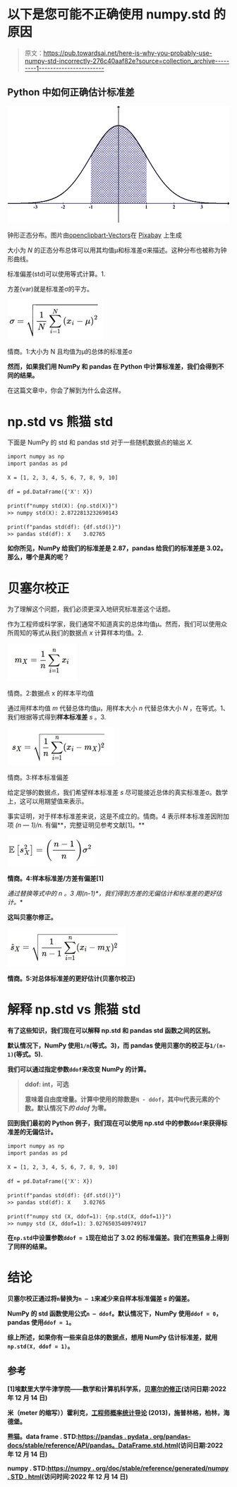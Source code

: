 # 以下是您可能不正确使用 numpy.std 的原因

> 原文：<https://pub.towardsai.net/here-is-why-you-probably-use-numpy-std-incorrectly-276c40aaf82e?source=collection_archive---------1----------------------->

## Python 中如何正确估计标准差

![](img/16c17fdf2b74fec3f6d86477f1ccb930.png)

钟形正态分布。图片由[openclipbart-Vectors](https://pixabay.com/users/openclipart-vectors-30363/)在 [Pixabay](https://pixabay.com/) 上生成

大小为 *N* 的正态分布总体可以用其均值μ和标准差σ来描述。这种分布也被称为钟形曲线。

标准偏差(std)可以使用等式计算。1.

方差(var)就是标准差σ的平方。

![](img/c7310bf69e8402498113a1cdeb1c867f.png)

情商。1:大小为 N 且均值为μ的总体的标准差σ

**然而，如果我们用 NumPy 和 pandas 在 Python 中计算标准差，我们会得到不同的结果。**

在这篇文章中，你会了解到为什么会这样。

# np.std vs 熊猫 std

下面是 NumPy 的 std 和 pandas std 对于一些随机数据点的输出 *X.*

```
import numpy as np
import pandas as pd

X = [1, 2, 3, 4, 5, 6, 7, 8, 9, 10]

df = pd.DataFrame({'X': X})

print(f"numpy std(X): {np.std(X)}")
>> numpy std(X): 2.8722813232690143

print(f"pandas std(df): {df.std()}")
>> pandas std(df): X    3.02765
```

**如你所见，NumPy 给我们的标准差是 2.87，pandas 给我们的标准差是 3.02。那么，哪个是真的呢？**

# 贝塞尔校正

为了理解这个问题，我们必须更深入地研究标准差这个话题。

作为工程师或科学家，我们通常不知道真实的总体均值μ。然而，我们可以使用众所周知的等式从我们的数据点 *x* 计算样本均值。2.

![](img/cd3ca5aa912c49ac96db1de2390a4e6e.png)

情商。2:数据点 x 的样本平均值

通过用样本均值 *m* 代替总体均值μ，用样本大小 *n* 代替总体大小 *N* ，在等式。1、我们根据等式得到**样本标准差** *s* 。3.

![](img/de1e8043e13f65f97260d412b9c7e9d2.png)

情商。3:样本标准偏差

给定足够的数据点，我们希望样本标准差 *s* 尽可能接近总体的真实标准差σ。数学上，这可以用期望值来表示。

事实证明，对于样本标准差来说，这是不成立的。情商。4 表示样本标准差因附加项 *(n — 1)/n.* 有偏**，完整证明见参考文献[1]。**

**![](img/a44a683bc80dab616da25fd7af0d5d20.png)**

**情商。4:样本标准差/方差有偏差[1]**

**通过替换等式中的 *n* 。3 用*(n-1)*，我们得到方差的无偏估计和标准差的更好估计。**

****这叫贝塞尔修正。****

**![](img/b2637b62600ca08e9f20676cd3f8bbcc.png)**

**情商。5:对总体标准差的更好估计(贝塞尔校正)**

# **解释 np.std vs 熊猫 std**

**有了这些知识，我们现在可以解释 np.std 和 pandas std 函数之间的区别。**

**默认情况下，NumPy 使用`1/n`(等式。3)，而 pandas 使用贝塞尔的校正与`1/(n-1)`(等式。5).**

**我们可以通过指定参数`ddof`来改变 NumPy 的计算。**

> ****ddof:** int，可选**
> 
> **意味着自由度增量。计算中使用的除数是`N - ddof`，其中`N`代表元素的个数。默认情况下*的 ddof* 为零。**

**回到我们最初的 Python 例子，我们现在可以使用 np.std 中的参数`ddof`来获得标准差的无偏估计。**

```
import numpy as np
import pandas as pd

X = [1, 2, 3, 4, 5, 6, 7, 8, 9, 10]

df = pd.DataFrame({'X': X})

print(f"pandas std(df): {df.std()}")
>> pandas std(df): X    3.02765

print(f"numpy std (X, ddof=1): {np.std(X, ddof=1)}")
>> numpy std (X, ddof=1): 3.0276503540974917
```

**在`np.std`中设置参数`ddof = 1`现在给出了 3.02 的标准偏差。我们在熊猫身上得到了同样的结果。**

# **结论**

**贝塞尔校正通过将`n`替换为`n — 1`来减少来自样本标准偏差 *s* 的偏差。**

**NumPy 的 std 函数使用公式`n — ddof`。默认情况下，NumPy 使用`ddof = 0`，pandas 使用`ddof = 1`。**

**综上所述，如果你有一些来自总体的数据点，想用 NumPy 估计标准差，就用`np.std(X, ddof = 1)`。**

## **参考**

**[1]埃默里大学牛津学院——数学和计算机科学系，[贝塞尔的修正](http://mathcenter.oxford.emory.edu/site/math117/besselCorrection/)(访问日期:2022 年 12 月 14 日)**

**米（meter 的缩写））霍利克，[工程师概率统计导论](https://doi.org/10.1007/978-3-642-38300-7_3) (2013)，施普林格，柏林，海德堡。**

**熊猫。data frame . STD:[https://pandas . pydata . org/pandas-docs/stable/reference/API/pandas。DataFrame.std.html](https://pandas.pydata.org/pandas-docs/stable/reference/api/pandas.DataFrame.std.html)(访问日期:2022 年 12 月 14 日)**

**numpy . STD:[https://numpy . org/doc/stable/reference/generated/numpy . STD . html](https://numpy.org/doc/stable/reference/generated/numpy.std.html)(访问时间:2022 年 12 月 14 日)**